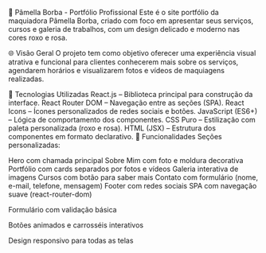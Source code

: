 💄 Pâmella Borba - Portfólio Profissional
Este é o site portfólio da maquiadora Pâmella Borba, criado com foco em apresentar seus serviços, cursos e galeria de trabalhos, com um design delicado e moderno nas cores roxo e rosa.

🌐 Visão Geral
O projeto tem como objetivo oferecer uma experiência visual atrativa e funcional para clientes conhecerem mais sobre os serviços, agendarem horários e visualizarem fotos e vídeos de maquiagens realizadas.

🚀 Tecnologias Utilizadas
React.js – Biblioteca principal para construção da interface.
React Router DOM – Navegação entre as seções (SPA).
React Icons – Ícones personalizados de redes sociais e botões.
JavaScript (ES6+) – Lógica de comportamento dos componentes.
CSS Puro – Estilização com paleta personalizada (roxo e rosa).
HTML (JSX) – Estrutura dos componentes em formato declarativo.
🎨 Funcionalidades
Seções personalizadas:

Hero com chamada principal
Sobre Mim com foto e moldura decorativa
Portfólio com cards separados por fotos e vídeos
Galeria interativa de imagens
Cursos com botão para saber mais
Contato com formulário (nome, e-mail, telefone, mensagem)
Footer com redes sociais
SPA com navegação suave (react-router-dom)

Formulário com validação básica

Botões animados e carrosséis interativos

Design responsivo para todas as telas